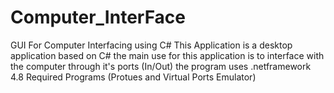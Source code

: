 # Computer_InterFace
GUI For Computer Interfacing using C#
This Application is a desktop application based on C# 
the main use for this application is to interface with the computer through it's ports (In/Out) 
the program uses .netframework 4.8
Required Programs (Protues and Virtual Ports Emulator)

